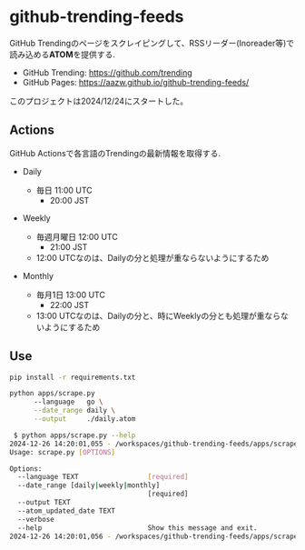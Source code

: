 # github-trending-feeds

GitHub Trendingのページをスクレイピングして、RSSリーダー(Inoreader等)で読み込める**ATOM**を提供する.

* GitHub Trending: https://github.com/trending
* GitHub Pages: https://aazw.github.io/github-trending-feeds/

このプロジェクトは2024/12/24にスタートした。

## Actions

GitHub Actionsで各言語のTrendingの最新情報を取得する.

* Daily
  * 毎日 11:00 UTC
    * 20:00 JST

* Weekly
  * 毎週月曜日 12:00 UTC
    * 21:00 JST
  * 12:00 UTCなのは、Dailyの分と処理が重ならないようにするため

* Monthly
  * 毎月1日 13:00 UTC
    * 22:00 JST
  * 13:00 UTCなのは、Dailyの分と、時にWeeklyの分とも処理が重ならないようにするため


## Use

```bash
pip install -r requirements.txt
```

```bash
python apps/scrape.py 
      --language   go \
      --date_range daily \
      --output     ./daily.atom
```

```bash
 $ python apps/scrape.py --help
2024-12-26 14:20:01,055 - /workspaces/github-trending-feeds/apps/scrape.py:176 - INFO - start app
Usage: scrape.py [OPTIONS]

Options:
  --language TEXT                 [required]
  --date_range [daily|weekly|monthly]
                                  [required]
  --output TEXT
  --atom_updated_date TEXT
  --verbose
  --help                          Show this message and exit.
2024-12-26 14:20:01,056 - /workspaces/github-trending-feeds/apps/scrape.py:194 - INFO - app finished
```

